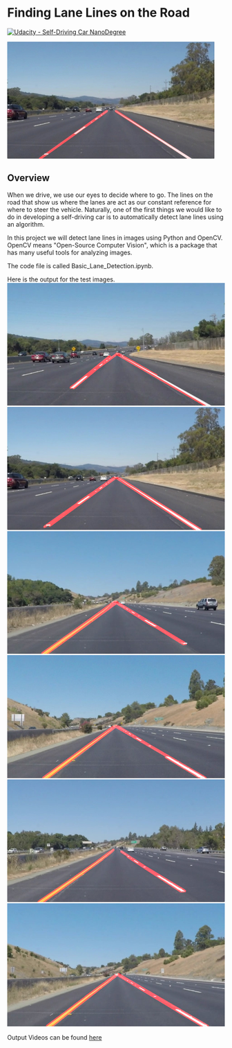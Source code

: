 # **Finding Lane Lines on the Road** 
[![Udacity - Self-Driving Car NanoDegree](https://s3.amazonaws.com/udacity-sdc/github/shield-carnd.svg)](http://www.udacity.com/drive)

<img src="examples/laneLines_thirdPass.jpg" width="480" alt="Combined Image" />

Overview
---

When we drive, we use our eyes to decide where to go.  The lines on the road that show us where the lanes are act as our constant reference for where to steer the vehicle.  Naturally, one of the first things we would like to do in developing a self-driving car is to automatically detect lane lines using an algorithm.

In this project we will detect lane lines in images using Python and OpenCV.  OpenCV means "Open-Source Computer Vision", which is a package that has many useful tools for analyzing images.  

The code file is called Basic_Lane_Detection.ipynb. 

Here is the output for the test images.
![SolidWhiteCurve](test_images_output/final_solidWhiteCurve.jpg)
![SolidWhiteRight](test_images_output/final_solidWhiteRight.jpg)
![SolidYellowCurve](test_images_output/final_solidYellowCurve.jpg)
![SolidYellowCurve2](test_images_output/final_solidYellowCurve2.jpg)
![SolidYellowLeft](test_images_output/final_solidYellowLeft.jpg)
![WhiteCarLaneSwitch](test_images_output/final_whiteCarLaneSwitch.jpg)

Output Videos can be found [here](https://github.com/UsmanIjaz/SDC_Basic_Lane_Detection/tree/master/test_videos_output)
